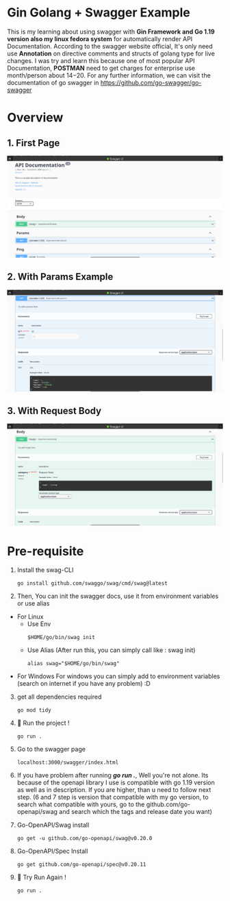 # Gin Golang + Swagger Example

This is my learning about using swagger with **Gin Framework and Go 1.19 version also my linux fedora system** for automatically render API Documentation. According to the swagger website official, It's only need use **Annotation** on directive comments and structs of golang type for live changes. I was try and learn this because one of most popular API Documentation, **POSTMAN** need to get charges for enterprise use month/person about $14-$20. For any further information, we can visit the documentation of go swagger in https://github.com/go-swagger/go-swagger

# Overview
 ## 1. First Page
 ![First Page](image.png)

 ## 2. With Params Example
 ![With Params](image-1.png)

 ## 3. With Request Body
 ![With Request Body](image-2.png)

# Pre-requisite
1. Install the swag-CLI
    ```
    go install github.com/swaggo/swag/cmd/swag@latest
    ```

2. Then, You can init the swagger docs, use it from environment variables or use alias
 - For Linux
    - Use Env
        ```
        $HOME/go/bin/swag init
        ```
    - Use Alias (After run this, you can simply call like : swag init)
        ```
        alias swag="$HOME/go/bin/swag"
        ```
 - For Windows 
    For windows you can simply add to environment variables (search on internet if you have any problem) :D

3. get all dependencies required
    ```
    go mod tidy
    ```
4. 🚀 Run the project !
    ```
    go run .
    ```
5. Go to the swagger page
    ```
    localhost:3000/swagger/index.html
    ```
6. If you have problem after running ***go run .***, Well you're not alone. Its because of the openapi library I use is compatible with go 1.19 version as well as in description. If you are higher, than u need to follow next step. (6 and 7 step is version that compatible with my go version, to search what compatible with yours, go to the github.com/go-openapi/swag and search which the tags and release date you want)

7. Go-OpenAPI/Swag install
    ```
    go get -u github.com/go-openapi/swag@v0.20.0
    ```

8. Go-OpenAPI/Spec Install
    ```
    go get github.com/go-openapi/spec@v0.20.11
    ```
9. 🚀 Try Run Again !
    ```
    go run .
    ```